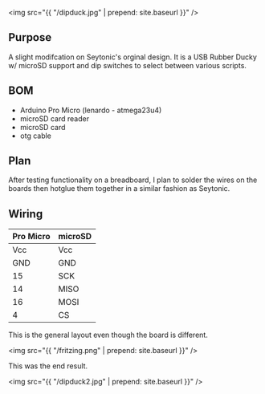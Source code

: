 <img src="{{ "/dipduck.jpg" | prepend: site.baseurl }}" />
## Purpose
  A slight modifcation on Seytonic's orginal design. It is a USB Rubber Ducky w/ microSD support and dip switches to select between various scripts.
  
## BOM
  - Arduino Pro Micro (lenardo - atmega23u4)
  - microSD card reader
  - microSD card
  - otg cable
  
## Plan
  After testing functionality on a breadboard, I plan to solder the wires on the boards then hotglue them together in a similar fashion as Seytonic.
  
## Wiring

Pro Micro     | microSD 
------------- | -------------
Vcc | Vcc
GND  | GND
15  | SCK
14  | MISO
16  | MOSI
4    | CS


  This is the general layout even though the board is different.
  
<img src="{{ "/fritzing.png" | prepend: site.baseurl }}" />

This was the end result.
 
<img src="{{ "/dipduck2.jpg" | prepend: site.baseurl }}" />


